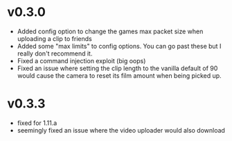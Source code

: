 # v0.3.0
- Added config option to change the games max packet size when uploading a clip to friends
- Added some "max limits" to config options. You can go past these but I really don't recommend it. 
- Fixed a command injection exploit (big oops)
- Fixed an issue where setting the clip length to the vanilla default of 90 would cause the camera to reset its film amount when being picked up.

# v0.3.3
- fixed for 1.11.a
- seemingly fixed an issue where the video uploader would also download